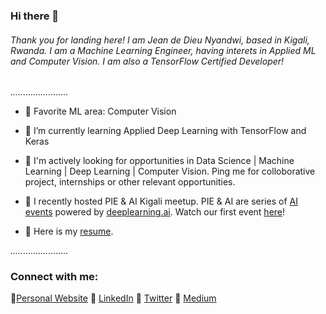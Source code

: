 ### Hi there 👋

###### *Thank you for landing here! I am Jean de Dieu Nyandwi, based in Kigali, Rwanda. I am a Machine Learning Engineer, having interets in Applied ML and Computer Vision. I am also a TensorFlow Certified Developer!*


 *.......................*
 

<!--
**Nyandwi/nyandwi** is a ✨ _special_ ✨ repository because its `README.md` (this file) appears on your GitHub profile.

- Title: Data Science Intern, [VIEBEG Medical](https://www.viebeg.com/en/)
- Location: Kigali, Rwanda
- Education: BE, University of Rwanda
- Favorite ML area: Computer Vision


Here are some ideas to get you started:

- 🔭 I’m currently working on ...
- 🌱 I’m currently learning ...
- 👯 I’m looking to collaborate on ...
- 🤔 I’m looking for help with ...
- 💬 Ask me about ...
- 📫 How to reach me: ...
- 😄 Pronouns: ...
- ⚡ Fun fact: ...
- 🔭 I’m currently doing Data Science Internship at [VIEBEG Medical]
-->

- 🔭 Favorite ML area: Computer Vision

- 🌱 I’m currently learning Applied Deep Learning with TensorFlow and Keras

- 🌟 I'm actively looking for opportunities in Data Science | Machine Learning | Deep Learning | Computer Vision. Ping me for colloborative project, internships or other relevant opportunities. 

- 🎤 I recently hosted PIE & AI Kigali meetup. PIE & AI are series of [AI events](https://www.deeplearning.ai/events/) powered by [deeplearning.ai](https://www.deeplearning.ai). Watch our first event [here](https://www.youtube.com/watch?v=zVwl3MYomy4&feature=youtu.be)!

- 🔖 Here is my [resume](https://github.com/Nyandwi/nyandwi/blob/main/Jean%20de%20Dieu%20Nyandwi%20Resume.pdf).



 *.......................*
 
 

### Connect with me:

:link:[Personal Website](https://jeande.tech)  :link: [LinkedIn](https://www.linkedin.com/in/nyandwi/)  :link: [Twitter](https://twitter.com/Jeande_d)  :link: [Medium](https://jeande.medium.com)


<!--
### Quick Facts
- :basketball: I love playing Basketball 
- In my community, I am ac
-->
